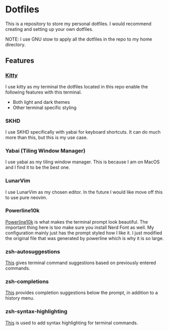 # Dotfiles

This is a repository to store my personal dotfiles. I would recommend creating and setting up your own dotfiles.

NOTE: I use GNU stow to apply all the dotfiles in the repo to my home directory.

## Features

### [Kitty](https://sw.kovidgoyal.net/kitty/)
I use kitty as my terminal the dotfiles located in this repo enable the following features with this terminal.
- Both light and dark themes
- Other terminal specific styling

### SKHD
I use SKHD specifically with yabai for keyboard shortcuts. It can do much more than this, but this is my use case.

### Yabai (Tiling Window Manager)
I use yabai as my tiling window manager. This is because I am on MacOS and I find it to be the best one.


### LunarVim
I use LunarVim as my chosen editor. In the future I would like move off this to use pure neovim. 

### Powerline10k 

[Powerline10k](https://github.com/romkatv/powerlevel10k) is what makes the terminal prompt look beautiful. The important thing here is too make sure you install Nerd Font as well.
My configuration mainly just has the prompt styled how I like it. I just modified the original file that was generated by powerline which is why it is so large.

### zsh-autosuggestions

[This](https://github.com/zsh-users/zsh-autosuggestions) gives terminal command suggestions based on previously entered commands. 

### zsh-completions

[This](https://github.com/zsh-users/zsh-completions) provides completion suggestions below the prompt, in addition to a history menu.

### zsh-syntax-highlighting

[This](https://github.com/zsh-users/zsh-syntax-highlighting) is used to add syntax highlighting for terminal commands.

